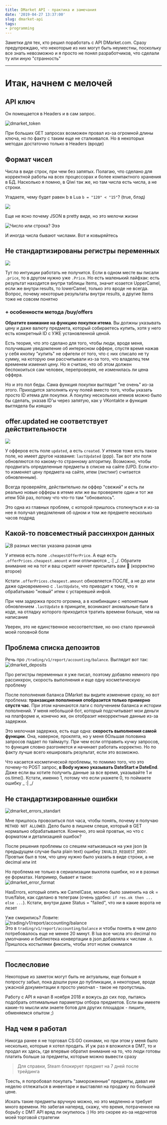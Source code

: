 ```yaml
---
title: DMarket API - практика и замечания
date: '2019-04-27 13:37:00'
slug: dmarket-api
tags:
- programming
---
```


Заметки для тех, кто решил поработать с API DMarket.com. Сразу предупреждаю, что некоторые из них могут быть неуместны, поскольку все знать невозможно и я просто не понял разработчиков, что сделали ту или иную "странность"

<!--kg-card-begin: markdown-->
* * *

# Итак, начнем с мелочей
<!--kg-card-end: markdown--><!--kg-card-begin: markdown-->
## API ключ

Он помещается в Headers и в сам запрос.

![dmarket_token](https://s3.blog.amd-nick.me/2019/04/dmarket_token.jpg)

При больших GET запросах возможен провал из-за огромной длины ключа, но по факту с таким еще не сталкивался. Но в некоторых методах достаточно только в Headers (вроде)

<!--kg-card-end: markdown--><!--kg-card-begin: markdown-->
## Формат чисел

Числа в виде строк, при чем без запятых. Полагаю, что сделано для корректной работы на всех процессорах и более компактного хранения в БД. Насколько я помню, в Qiwi так же, но там числа есть числа, а не строки.

Угадаете, чему будет равен b в Lua `b = "120" < "15"`? (true, блэд)

![](https://s3.blog.amd-nick.me/2019/04/dmarket_pretty_json_numbers_format.jpg)

Еще не ясно почему JSON в pretty виде, но это мелочи жизни

![Число или строка? Эээ](https://s3.blog.amd-nick.me/2019/04/dmarket_number_or_string.jpg)

И иногда числа бывают числами. Вот и ковыряйтесь

<!--kg-card-end: markdown--><!--kg-card-begin: markdown-->
## Не стандартизированы регистры переменных

![](https://s3.blog.amd-nick.me/2019/04/dmarket_vars_cases.jpg)

Тут по интуиции работать не получится. Если в одном месте вы писали `.price`, то в другом нужно уже `.Price`. Но есть маленький лайфхак: есть результат находится внутри таблицы Items, значит юзается UpperCamel, если же внутри results, то lowerCamel, только это вроде не всегда. Вопрос, почему некоторые результаты внутри results, а другие Items тоже не совсем понятно

### + особенности метода /buy/offers

**Обратите внимание на функцию покупки итема**. Вы должны указывать цену и даже валюту предмета, который собираетесь купить, хотя у него есть конкретный ID с УЖЕ установленной ценой.

Есть теория, что это сделано для того, чтобы люди, вроде меня, получившие уведомление об интересном оффере, спустя время нажав у себя кнопку "купить" не офигели от того, что с них списало не ту сумму, на которую они рассчитывали из-за того, что владелец тем временем изменил цену. Но я считаю, что об этом должен беспокоиться сам человек, перепроверяя, не изменилась ли цена оффера.

Но и это пол беды. Сама функция покупки выглядит "не очень" из-за этого. Приходится заполнять кучу полей вместо того, чтобы указать просто ID итема для покупки. А покупку нескольких итемов можно было бы сделать, указав ID'ы через запятую, как у VKontakte и функция выглядела бы изящно

<!--kg-card-end: markdown--><!--kg-card-begin: markdown-->
## offer.updated не соответствует действительности

![](https://s3.blog.amd-nick.me/2019/04/dmarket_offer_updated.jpg)

У офферов есть поле `updated`, а есть `created`. У итемов тоже есть такое поле, но имеет другое название: `lastUpdated` (ррр). Так вот эти поля обновляются по какому-то странному алгоритму. Возможно, чтобы продвигать определенные предметы в списке на сайте (UPD. Если кто-то изменяет цену предмета на сайте, итем (листинг) считается обновленным).

Всегда проверяйте, действительно ли оффер "свежий" и есть ли реально новые офферы в итеме или же вы проверяете один и тот же итем 50й раз, потому что что-то там "обновилось".

Это одна из главных проблем, с которой пришлось столкнуться и из-за нее я получал уведомления об одном и том же предмете несколько часов подряд

<!--kg-card-end: markdown--><!--kg-card-begin: markdown-->
## Какой-то повсеместный рассинхрон данных

![В разных местах указана разная цена](https://s3.blog.amd-nick.me/2019/04/dmarket_data_missmatch.jpg)

У итемов есть поле `.cheapestOfferPrice`. А еще есть `.offerPrices.cheapest.amount` и они отличаются \_ :| \_/. Обратите внимание не на тот и ваш скрипт начнет присылать вам :poop: (корректно второе)

Кстати `.offerPrices.cheapest.amount` обновляется ПОСЛЕ, а не до или даже одновременно с `.lastUpdate`, что приводит к тому, что я обрабатываю "новый" итем с устаревшей инфой.

При чем задержка просто огромна, а в комбинации с непонятным обновлением `.lastUpdate` в принципе, возникают аномальные баги в коде, на отладку которого приходится тратить времени больше, чем на написание

Уверен, это не единственное несоответствие, но оно стало причиной моей головной боли

<!--kg-card-end: markdown--><!--kg-card-begin: markdown-->
## Проблема списка депозитов

Речь про `/trading/v1/report/accounting/balance`. Выглядит вот так:  
 ![dmarket_deposits](https://s3.blog.amd-nick.me/2019/04/dmarket_deposits.jpg)

Про регистры переменных я уже писал, поэтому добавлю немного про рассинхрон, скорость выполнения и еще одну косметическую проблему

После пополнения баланса DMarket вы видите изменение сразу, но вот проблема: **транзакция пополнения отобразится только примерно спустя час**. При этом начинаются лаги с получением баланса и истории пополнений. У меня небольшой бот, который подсчитывает мои деньги на платформе и, конечно же, он отобразит некорректные данные из-за задержки.

Это мелочная задержка, есть еще одна: **скорость выполнения самой функции**. Она, наверное, проклята, но у меня бОльшая половина запросов падает по таймауту. При чем если отправить кучку запросов, то функция словно разгоняется и начинает работать корректно. Но по факту лучше всего кешировать результат, если это возможно.

Что касается косметической проблемы, то помимо того, что это почему-то POST запрос, **в Body нужно указывать DateStart и DateEnd**. Даже если вы хотите получить данные за все время, указывайте 1 и os.time(). Кстати, именно 1, потому что если укажете 0, то поймаете ошибку \_ :| \_/

<!--kg-card-end: markdown--><!--kg-card-begin: markdown-->
## Не стандартизированные ошибки

![dmarket_errors_standart](https://s3.blog.amd-nick.me/2019/04/dmarket_errors_standart.jpg)

Мне пришлось провозиться пол часа, чтобы понять, почему я получаю `METHOD NOT ALLOWED`. Дело было в лишнем слеше, который в GET нормально обрабатывается. Конечно, это мой провтык, но что с форматом и детализацией ошибок?

После решения проблемы со слешем натыкаешься на уже json (в предыдущем случае была plain text) ошибку `INVALID_REQUEST_BODY`. Провтык был в том, что цену нужно было указать в виде строки, а не decimal или int

Но проблема не только в сериализации выхлопа ошибки, но и в разных ее форматах. Например, бывает и такое:  
 ![dmarket_error_format](https://s3.blog.amd-nick.me/2019/04/dmarket_error_format.png)

HasErrors, который опять же CamelCase, можно было заменить на ok = true/false, как сделано в телеграм (очень удобно: `if res.ok then ... else ...`). Кстати, внутри даже Status = "failed", что ни в какие ворота не лезет

Уже смирились? Ловите:  
 ![trading/v1/report/accounting/balance](https://s3.blog.amd-nick.me/2019/04/dmarket_errors_standart2.jpg)  
Это в `trading/v1/report/accounting/balance` и чтобы понять в чем дело потребовалось еще не менее 20 минут. В lua все числа это decimal по умолчанию и библиотека конвертации в json добавляла к числам `.0`. Пришлось костылями фиксить, чтобы этот нолик снимался

<!--kg-card-end: markdown-->
* * *
<!--kg-card-begin: markdown-->
## Послесловие

Некоторые из заметок могут быть не актуальны, еще больше я попросту забыл, пока дошли руки до публикации, а некоторые, вроде ужасной документации я просто умолчал - такое не пропустишь.

Работу с API я начал 8 ноября 2018 и вожусь до сих пор, пытаясь подобрать оптимальные параметры отбора предметов. Если вы имеете какие-то мысли или знаете ботов для других площадок - пишите, обменяемся опытом ;)

<!--kg-card-end: markdown--><!--kg-card-begin: markdown-->
## Над чем я работал

Никогда ранее я не торговал CS:GO скинами, но при этом у меня было несколько, которые я хотел продать. И уж раз я вложился в DMT, то и продал их здесь, где впервые обратил внимание на то, что люди готовы платить больше за предметы, которые можно вывести сразу

> Для справки, Steam блокирует предмет на 7 дней после трейдинга

Тоесть, я попробовал покупать "замороженные" предметы, давал им неделю отлежаться в инвентаре и выставлял на продажу по большей цене.

Искать такие предметы вручную можно, но это медленно и требует много времени. Но забегая наперед, скажу, что время, потраченное на борьбу с DMT API вряд ли окупилось :) Но это скорее из-за недочетов моей торговой стратегии

<!--kg-card-end: markdown-->